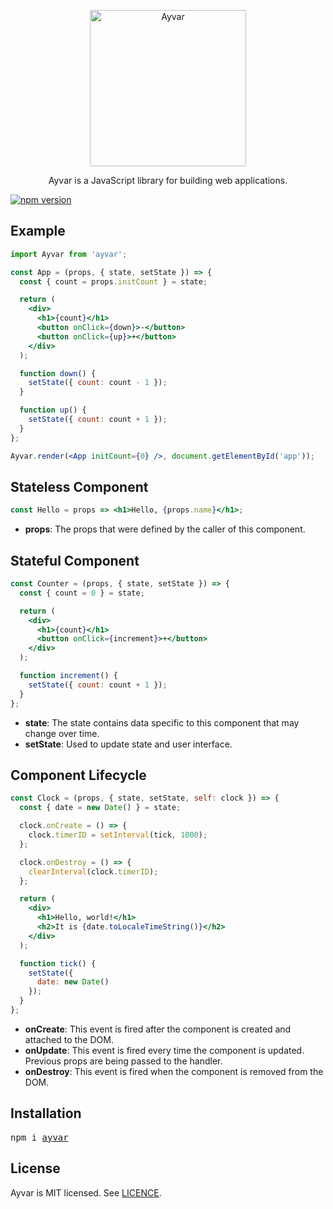<p align="center"><img width="250" src="https://user-images.githubusercontent.com/9033390/45083249-96517200-b0fb-11e8-81ef-9c16124b9a13.png" alt="Ayvar" /></p>

<p align="center">Ayvar is a JavaScript library for building web applications.</p>

[![npm version](https://badge.fury.io/js/ayvar.svg)](https://badge.fury.io/js/ayvar)

## Example

```jsx
import Ayvar from 'ayvar';

const App = (props, { state, setState }) => {
  const { count = props.initCount } = state;

  return (
    <div>
      <h1>{count}</h1>
      <button onClick={down}>-</button>
      <button onClick={up}>+</button>
    </div>
  );

  function down() {
    setState({ count: count - 1 });
  }

  function up() {
    setState({ count: count + 1 });
  }
};

Ayvar.render(<App initCount={0} />, document.getElementById('app'));
```

## Stateless Component

```jsx
const Hello = props => <h1>Hello, {props.name}</h1>;
```

- **props**: The props that were defined by the caller of this component.

## Stateful Component

```jsx
const Counter = (props, { state, setState }) => {
  const { count = 0 } = state;

  return (
    <div>
      <h1>{count}</h1>
      <button onClick={increment}>+</button>
    </div>
  );

  function increment() {
    setState({ count: count + 1 });
  }
};
```

- **state**: The state contains data specific to this component that may change over time.
- **setState**: Used to update state and user interface.

## Component Lifecycle

```jsx
const Clock = (props, { state, setState, self: clock }) => {
  const { date = new Date() } = state;

  clock.onCreate = () => {
    clock.timerID = setInterval(tick, 1000);
  };

  clock.onDestroy = () => {
    clearInterval(clock.timerID);
  };

  return (
    <div>
      <h1>Hello, world!</h1>
      <h2>It is {date.toLocaleTimeString()}</h2>
    </div>
  );

  function tick() {
    setState({
      date: new Date()
    });
  }
};
```

- **onCreate**: This event is fired after the component is created and attached to the DOM.
- **onUpdate**: This event is fired every time the component is updated. Previous props are being passed to the handler.
- **onDestroy**: This event is fired when the component is removed from the DOM.

## Installation

<pre>
npm i <a href=https://www.npmjs.com/package/ayvar>ayvar</a>
</pre>

## License

Ayvar is MIT licensed. See [LICENCE](LICENCE.md).
